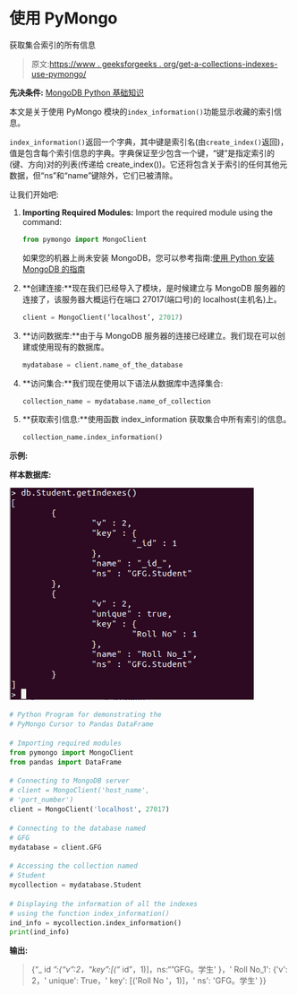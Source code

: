 # 使用 PyMongo

获取集合索引的所有信息

> 原文:[https://www . geeksforgeeks . org/get-a-collections-indexes-use-pymongo/](https://www.geeksforgeeks.org/get-all-the-information-of-a-collections-indexes-using-pymongo/)

**先决条件:** [MongoDB Python 基础知识](https://www.geeksforgeeks.org/mongodb-and-python/)

本文是关于使用 PyMongo 模块的`index_information()`功能显示收藏的索引信息。

`index_information()`返回一个字典，其中键是索引名(由`create_index()`返回)，值是包含每个索引信息的字典。字典保证至少包含一个键，“键”是指定索引的(键、方向)对的列表(传递给 create_index())。它还将包含关于索引的任何其他元数据，但“ns”和“name”键除外，它们已被清除。

让我们开始吧:

1.  **Importing Required Modules:** Import the required module using the command:

    ```py
    from pymongo import MongoClient

    ```

    如果您的机器上尚未安装 MongoDB，您可以参考指南:[使用 Python 安装 MongoDB 的指南](https://www.geeksforgeeks.org/guide-install-mongodb-python-windows/)

2.  **创建连接:**现在我们已经导入了模块，是时候建立与 MongoDB 服务器的连接了，该服务器大概运行在端口 27017(端口号)的 localhost(主机名)上。

    ```py
    client = MongoClient(‘localhost’, 27017)
    ```

3.  **访问数据库:**由于与 MongoDB 服务器的连接已经建立。我们现在可以创建或使用现有的数据库。

    ```py
    mydatabase = client.name_of_the_database
    ```

4.  **访问集合:**我们现在使用以下语法从数据库中选择集合:

    ```py
    collection_name = mydatabase.name_of_collection
    ```

5.  **获取索引信息:**使用函数 index_information 获取集合中所有索引的信息。

    ```py
    collection_name.index_information()

    ```

**示例:**

**样本数据库:**

![python-mongodb-get-index](img/de3b0ec1ad6df8cd34327f6122d6b471.png)

```py
# Python Program for demonstrating the 
# PyMongo Cursor to Pandas DataFrame

# Importing required modules
from pymongo import MongoClient
from pandas import DataFrame

# Connecting to MongoDB server
# client = MongoClient('host_name',
# 'port_number')
client = MongoClient('localhost', 27017)

# Connecting to the database named
# GFG
mydatabase = client.GFG

# Accessing the collection named
# Student
mycollection = mydatabase.Student

# Displaying the information of all the indexes
# using the function index_information()
ind_info = mycollection.index_information()
print(ind_info)
```

**输出:**

> {“_ id _”:{“v”:2，“key”:[(“_ id”，1)]，ns:“”GFG。学生' }，' Roll No_1': {'v': 2，' unique': True，' key': [('Roll No '，1)]，' ns': 'GFG。学生' }}